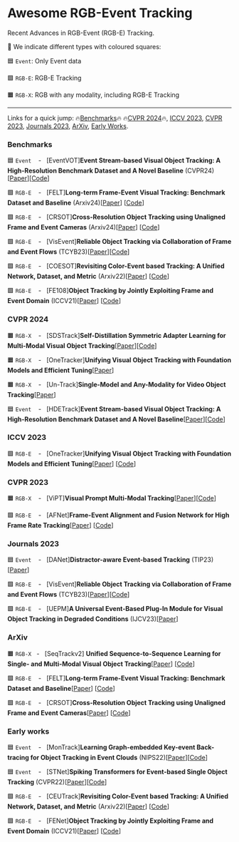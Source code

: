 # Awesome RGB-Event Tracking

Recent Advances in RGB-Event (RGB-E) Tracking.

:teddy_bear: We indicate different types with coloured squares:

:blue_square: `Event`: Only Event data

:green_square: `RGB-E`: RGB-E Tracking

:orange_square: `RGB-X`: RGB with any modality, including RGB-E Tracking


---

Links for a quick jump: 🔥[Benchmarks](#data)🔥 🔥[CVPR 2024](#cvpr24)🔥, [ICCV 2023](#iccv23), [CVPR 2023](#cvpr23), [Journals 2023](#j23), [ArXiv](#arxiv), [Early Works](#ew).

### <span id="data">Benchmarks</span>

:blue_square: `Event` &nbsp;&nbsp;&nbsp;-&nbsp;&nbsp;&nbsp;[EventVOT]**Event Stream-based Visual Object Tracking: A High-Resolution Benchmark Dataset and A Novel Baseline**&nbsp;(CVPR24)[[Paper](https://arxiv.org/abs/2309.14611)][[Code](https://github.com/Event-AHU/EventVOT_Benchmark)]

:green_square: `RGB-E` &nbsp;&nbsp;&nbsp;-&nbsp;&nbsp;&nbsp;[FELT]**Long-term Frame-Event Visual Tracking: Benchmark
Dataset and Baseline**&nbsp;(Arxiv24)[[Paper](https://arxiv.org/pdf/2403.05839)]
[[Code](https://github.com/Event-AHU/FELT_SOT_Benchmark)]

:green_square: `RGB-E` &nbsp;&nbsp;&nbsp;-&nbsp;&nbsp;&nbsp;[CRSOT]**Cross-Resolution Object Tracking using Unaligned Frame and Event Cameras**&nbsp;(Arxiv24)[[Paper](https://arxiv.org/abs/2401.02826)]
[[Code](https://github.com/Event-AHU/Cross_Resolution_SOT)]

:green_square: `RGB-E` &nbsp;&nbsp;&nbsp;-&nbsp;&nbsp;&nbsp;[VisEvent]**Reliable Object Tracking via Collaboration of Frame and Event Flows**&nbsp;(TCYB23)[[Paper](https://ieeexplore.ieee.org/abstract/document/10284004)][[Code](https://github.com/wangxiao5791509/VisEvent_SOT_Benchmark)]

:green_square: `RGB-E` &nbsp;&nbsp;&nbsp;-&nbsp;&nbsp;&nbsp;[COESOT]**Revisiting Color-Event based Tracking: A Unified Network, Dataset, and Metric**&nbsp;(Arxiv22)[[Paper](https://arxiv.org/abs/2211.11010)]
[[Code](https://github.com/Event-AHU/COESOT)]

:green_square: `RGB-E` &nbsp;&nbsp;&nbsp;-&nbsp;&nbsp;&nbsp;[FE108]**Object Tracking by Jointly Exploiting Frame and Event Domain**&nbsp;(ICCV21)[[Paper](https://arxiv.org/abs/2109.09052)]
[[Code](https://github.com/Jee-King/ICCV2021_Event_Frame_Tracking)]

### <span id="cvpr24">CVPR 2024</span>
:orange_square: `RGB-X` &nbsp;&nbsp;&nbsp;-&nbsp;&nbsp;&nbsp;[SDSTrack]**Self-Distillation Symmetric Adapter Learning for Multi-Modal Visual Object Tracking**[[Paper](https://arxiv.org/abs/2403.16002)][[Code](https://github.com/hoqolo/SDSTrack)]

:orange_square: `RGB-X` &nbsp;&nbsp;&nbsp;-&nbsp;&nbsp;&nbsp;[OneTracker]**Unifying Visual Object Tracking with Foundation Models and Efficient Tuning**[[Paper](https://arxiv.org/abs/2403.09634)]

:orange_square: `RGB-X` &nbsp;&nbsp;&nbsp;-&nbsp;&nbsp;&nbsp;[Un-Track]**Single-Model and Any-Modality for Video Object Tracking**[[Paper](https://arxiv.org/abs/2311.15851)]

:blue_square: `Event` &nbsp;&nbsp;&nbsp;-&nbsp;&nbsp;&nbsp;[HDETrack]**Event Stream-based Visual Object Tracking: A High-Resolution Benchmark Dataset and A Novel Baseline**[[Paper](https://arxiv.org/abs/2309.14611)][[Code](https://github.com/Event-AHU/EventVOT_Benchmark)]

### <span id="iccv23">ICCV 2023</span>

:green_square: `RGB-E` &nbsp;&nbsp;&nbsp;-&nbsp;&nbsp;&nbsp;[OneTracker]**Unifying Visual Object Tracking with Foundation Models and Efficient Tuning**[[Paper](https://arxiv.org/abs/2307.04129)]
[[Code](https://github.com/ZHU-Zhiyu/High-Rank_RGB-Event_Tracker)]

### <span id="cvpr23">CVPR 2023</span>

:orange_square: `RGB-X` &nbsp;&nbsp;&nbsp;-&nbsp;&nbsp;&nbsp;[ViPT]**Visual Prompt Multi-Modal Tracking**[[Paper](https://arxiv.org/abs/2303.10826)][[Code](https://github.com/jiawen-zhu/ViPT)]

:green_square: `RGB-E` &nbsp;&nbsp;&nbsp;-&nbsp;&nbsp;&nbsp;[AFNet]**Frame-Event Alignment and Fusion Network for High Frame Rate Tracking**[[Paper](https://arxiv.org/abs/2305.15688)]
[[Code](https://github.com/Jee-King/AFNet)]

### <span id="j23">Journals 2023</span>
:blue_square: `Event` &nbsp;&nbsp;&nbsp;-&nbsp;&nbsp;&nbsp;[DANet]**Distractor-aware Event-based Tracking**&nbsp;(TIP23)[[Paper](https://ieeexplore.ieee.org/document/10299598)]

:green_square: `RGB-E` &nbsp;&nbsp;&nbsp;-&nbsp;&nbsp;&nbsp;[VisEvent]**Reliable Object Tracking via Collaboration of Frame and Event Flows**&nbsp;(TCYB23)[[Paper](https://ieeexplore.ieee.org/abstract/document/10284004)][[Code](https://github.com/wangxiao5791509/VisEvent_SOT_Benchmark)]

:green_square: `RGB-E` &nbsp;&nbsp;&nbsp;-&nbsp;&nbsp;&nbsp;[UEPM]**A Universal Event-Based Plug-In Module for Visual Object Tracking in Degraded Conditions**&nbsp;(IJCV23)[[Paper](https://link.springer.com/article/10.1007/s11263-023-01959-8)]

### <span id="arxiv">ArXiv</span>
:orange_square: `RGB-X`&nbsp;&nbsp;&nbsp;-&nbsp;&nbsp;&nbsp;[SeqTrackv2] **Unified Sequence-to-Sequence Learning for Single- and Multi-Modal Visual Object Tracking**[[Paper](https://arxiv.org/abs/2304.14394)]
  [[Code](https://github.com/chenxin-dlut/SeqTrackv2)]
  
:green_square: `RGB-E` &nbsp;&nbsp;&nbsp;-&nbsp;&nbsp;&nbsp;[FELT]**Long-term Frame-Event Visual Tracking: Benchmark
Dataset and Baseline**[[Paper](https://arxiv.org/pdf/2403.05839)]
[[Code](https://github.com/Event-AHU/FELT_SOT_Benchmark)]

:green_square: `RGB-E` &nbsp;&nbsp;&nbsp;-&nbsp;&nbsp;&nbsp;[CRSOT]**Cross-Resolution Object Tracking using Unaligned Frame and Event Cameras**[[Paper](https://arxiv.org/abs/2401.02826)]
[[Code](https://github.com/Event-AHU/Cross_Resolution_SOT)]

### <span id="ew">Early works</span>
:blue_square: `Event` &nbsp;&nbsp;&nbsp;-&nbsp;&nbsp;&nbsp;[MonTrack]**Learning Graph-embedded Key-event Back-tracing
for Object Tracking in Event Clouds**&nbsp;(NIPS22)[[Paper](https://openreview.net/pdf?id=hTxYJAKY85)][[Code](https://github.com/ZHU-Zhiyu/Event-tracking)]

:blue_square: `Event` &nbsp;&nbsp;&nbsp;-&nbsp;&nbsp;&nbsp;[STNet]**Spiking Transformers for Event-based Single Object Tracking**&nbsp;(CVPR22)[[Paper](https://openaccess.thecvf.com/content/CVPR2022/html/Zhang_Spiking_Transformers_for_Event-Based_Single_Object_Tracking_CVPR_2022_paper.html)][[Code](https://github.com/Jee-King/CVPR2022_STNet)]

:green_square: `RGB-E` &nbsp;&nbsp;&nbsp;-&nbsp;&nbsp;&nbsp;[CEUTrack]**Revisiting Color-Event based Tracking: A Unified Network, Dataset, and Metric**&nbsp;(Arxiv22)[[Paper](https://arxiv.org/abs/2211.11010)]
[[Code](https://github.com/Event-AHU/COESOT)]

:green_square: `RGB-E` &nbsp;&nbsp;&nbsp;-&nbsp;&nbsp;&nbsp;[FENet]**Object Tracking by Jointly Exploiting Frame and Event Domain**&nbsp;(ICCV21)[[Paper](https://arxiv.org/abs/2109.09052)]
[[Code](https://github.com/Jee-King/ICCV2021_Event_Frame_Tracking)]
























































